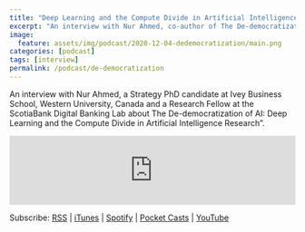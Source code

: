 ```yaml
---
title: "Deep Learning and the Compute Divide in Artificial Intelligence Research"
excerpt: "An interview with Nur Ahmed, co-author of The De-democratization of AI: Deep Learning and the Compute Divide in Artificial Intelligence Research"
image: 
  feature: assets/img/podcast/2020-12-04-dedemocratization/main.png
categories: [podcast]
tags: [interview]
permalink: /podcast/de-democratization
---
```

An interview with Nur Ahmed, a Strategy PhD candidate at Ivey Business School, Western University, Canada and a Research Fellow at the ScotiaBank Digital Banking Lab about The De-democratization of AI: Deep Learning and the Compute Divide in Artificial Intelligence Research”. 

<div id="42LHra3lSEedmdQvT7_IBg"><script src="https://embed.trint.com/42LHra3lSEedmdQvT7_IBg/player.js"></script></div>

<iframe title="The De-democratization of AI: Deep Learning and the Compute Divide in Artificial Intelligence Research with Nur Ahmed" src="https://www.podbean.com/media/player/acesr-f420bc&?from=usersite&skin=1&fonts=Helvetica&auto=0&download=1&share=1&version=1&btn-skin=103" height="122" width="100%" style="border: none;" scrolling="no" data-name="pb-iframe-player"></iframe>

Subscribe: <a href="https://feed.podbean.com/aitalk/feed.xml">RSS</a> |
<a href="https://podcasts.apple.com/us/podcast/lets-talk-ai/id1502782720">iTunes</a> |
<a href="https://open.spotify.com/show/17HiNdxcoKJLLNibIAyUch">Spotify</a> |
<a href="https://pca.st/podcast/824c4060-472b-0138-9766-0acc26574db2">Pocket Casts</a> |
<a href="https://www.youtube.com/channel/UCKARTq-t5SPMzwtft8FWwnA">YouTube</a>
